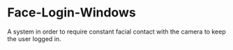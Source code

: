 # Face-Login-Windows
A system in order to require constant facial contact with the camera to keep the user logged in.
